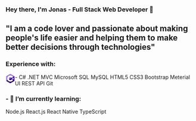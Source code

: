 ### Hey there, I'm Jonas - Full Stack Web Developer 👋

## "I am a code lover and passionate about making people's life easier and helping them to make better decisions through technologies"

### Experience with:
<img align="left" alt="CSharp" width="25px" src="assets/csharp.png" /> - C# .NET
MVC
Microsoft SQL
MySQL
HTML5
CSS3
Bootstrap
Meterial UI
REST API
Git

### - 🌱 I’m currently learning:
Node.js
React.js
React Native
TypeScript
